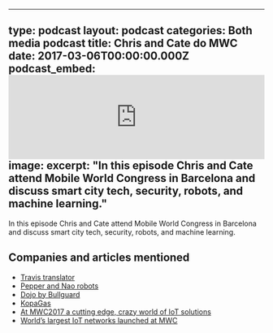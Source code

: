   - --
type: podcast
layout: podcast
categories: Both media podcast
title: Chris and Cate do MWC
date: 2017-03-06T00:00:00.000Z
podcast_embed: <iframe width="100%" height="166" scrolling="no" frameborder="no" src="https://w.soundcloud.com/player/?url=https%3A//api.soundcloud.com/tracks/310947353&amp;color=ff5500&amp;auto_play=false&amp;hide_related=false&amp;show_comments=true&amp;show_user=true&amp;show_reposts=false"></iframe>
image:
excerpt: "In this episode Chris and Cate attend Mobile World Congress in Barcelona and discuss smart city tech, security, robots, and machine learning."
---

In this episode Chris and Cate attend Mobile World Congress in Barcelona and discuss smart city tech, security, robots, and machine learning.

## Companies and articles mentioned

-   [Travis translator](http://travistranslator.com)
-   [Pepper and Nao robots](https://www.ald.softbankrobotics.com/en)
-   [Dojo by Bullguard](https://www.bullguard.com/)
-   [KopaGas](http://kopagas.com)
-   [At MWC2017 a cutting edge, crazy world of IoT solutions](http://readwrite.com/2017/03/05/gsma-innovation-city-showcases-range-iot-solutions-mwc-2017-dl4/)
-   [World’s largest IoT networks launched at MWC](http://readwrite.com/2017/03/05/worlds-largest-new-iot-networks-launched-at-mwc-dl1/)
